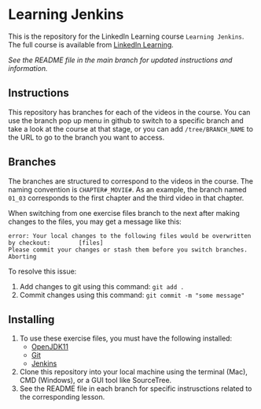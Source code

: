 # Learning Jenkins
This is the repository for the LinkedIn Learning course `Learning Jenkins`. The full course is available from [LinkedIn Learning][lil-course-url].

_See the README file in the main branch for updated instructions and information._

## Instructions
This repository has branches for each of the videos in the course. You can use the branch pop up menu in github to switch to a specific branch and take a look at the course at that stage, or you can add `/tree/BRANCH_NAME` to the URL to go to the branch you want to access.

## Branches
The branches are structured to correspond to the videos in the course. The naming convention is `CHAPTER#_MOVIE#`. As an example, the branch named `01_03` corresponds to the first chapter and the third video in that chapter.

When switching from one exercise files branch to the next after making changes to the files, you may get a message like this:

    error: Your local changes to the following files would be overwritten by checkout:        [files]
    Please commit your changes or stash them before you switch branches.
    Aborting

To resolve this issue:

1. Add changes to git using this command: `git add .`
2. Commit changes using this command: `git commit -m "some message"`

## Installing
1. To use these exercise files, you must have the following installed:
	- [OpenJDK11](https://docs.microsoft.com/en-us/java/openjdk/download)
    - [Git](https://git-scm.com/downloads)
    - [Jenkins](https://www.jenkins.io/download/)
2. Clone this repository into your local machine using the terminal (Mac), CMD (Windows), or a GUI tool like SourceTree.
3. See the README file in each branch for specific instrusctions related to the corresponding lesson.


[0]: # (Replace these placeholder URLs with actual course URLs)

[lil-course-url]: https://www.linkedin.com/learning/
[lil-thumbnail-url]: http://


